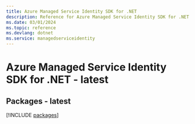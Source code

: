 ```yaml
---
title: Azure Managed Service Identity SDK for .NET
description: Reference for Azure Managed Service Identity SDK for .NET
ms.date: 03/01/2024
ms.topic: reference
ms.devlang: dotnet
ms.service: managedserviceidentity
---
```

# Azure Managed Service Identity SDK for .NET - latest
## Packages - latest
[!INCLUDE [packages](managed-service-identity-index.md)]